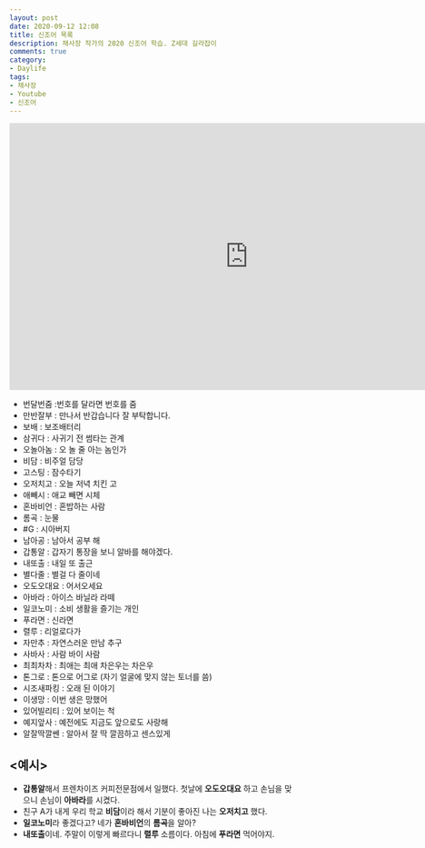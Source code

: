 ```yaml
---
layout: post
date: 2020-09-12 12:08
title: 신조어 목록
description: 채사장 작가의 2020 신조어 학습. Z세대 길라잡이
comments: true
category: 
- Daylife
tags:
- 채사장
- Youtube
- 신조어
---
```


<!-- <figure class="aligncenter">
    <img src="../../../../../assets/img/s.png"/>
</figure> -->

<!-- <iframe width="560" height="315" src="https://www.youtube.com/embed/watch?v=Pc57CLs4O9I&t=635s" frameborder="0" allowfullscreen></iframe> -->

<iframe width="840" height="470" src="https://www.youtube.com/embed/Pc57CLs4O9I" frameborder="0" allow="accelerometer; autoplay; encrypted-media; gyroscope; picture-in-picture" allowfullscreen></iframe>

- 번달번줌 :번호를 달라면 번호를 줌
- 만반잘부 : 만나서 반갑습니다 잘 부탁합니다.
- 보배 : 보조배터리
- 삼귀다 : 사귀기 전 썸타는 관계
- 오놀아놈 : 오 놀 줄 아는 놈인가
- 비담 : 비주얼 담당
- 고스팅 : 잠수타기
- 오저치고 : 오늘 저녁 치킨 고
- 애빼시 : 애교 빼면 시체
- 혼바비언 : 혼밥하는 사람
- 롬곡 : 눈물
- #G : 시아버지
- 남아공 : 남아서 공부 해
- 갑통알 : 갑자기 통장을 보니 알바를 해야겠다.
- 내또출 : 내일 또 출근
- 별다줄 : 별걸 다 줄이네
- 오도오대요 : 어서오세요
- 아바라 : 아이스 바닐라 라떼
- 일코노미 : 소비 생활을 즐기는 개인
- 푸라면 : 신라면
- 렬루 : 리얼로다가
- 자만추 : 자연스러운 만남 추구
- 사바사 : 사람 바이 사람
- 최최차차 : 최애는 최애 차은우는 차은우
- 톤그로 : 톤으로 어그로 (자기 얼굴에 맞지 않는 토너를 씀)
- 시조새파킹 : 오래 된 이야기
- 이생망 : 이번 생은 망했어
- 있어빌리티 : 있어 보이는 척
- 예지앞사 : 예전에도 지금도 앞으로도 사랑해
- 알잘딱깔쎈 : 알아서 잘 딱 깔끔하고 센스있게

## <예시>
- **갑통알**해서 프렌차이즈 커피전문점에서 일했다. 첫날에 **오도오대요** 하고 손님을 맞으니 손님이 **아바라**를 시켰다.
- 친구 A가 내게 우리 학교 **비담**이라 해서 기분이 좋아진 나는 **오저치고** 했다.
- **일코노미**라 좋겠다고? 네가 **혼바비언**의 **롬곡**을 알아?
- **내또출**이네. 주말이 이렇게 빠르다니 **렬루** 소름이다. 아침에 **푸라면** 먹어야지.

